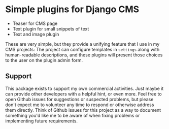 # Simple plugins for Django CMS

* Teaser for CMS page
* Text plugin for small snippets of text
* Text and image plugin

These are very simple, but they provide a unifying feature that I use in my
CMS projects:  The project can configure templates in `settings` along with
human-readable descriptions, and these plugins will present those choices
to the user on the plugin admin form.

## Support

This package exists to support my own commercial activities.  Just maybe it can
provide other developers with a helpful hint, or even more.  Feel free to open
Github issues for suggestions or suspected problems, but please don't expect me
to volunteer any time to respond or otherwise address them directly.  Think of
Github issues for this project as a way to document something you'd like me to
be aware of when fixing problems or implementing future requirements.
